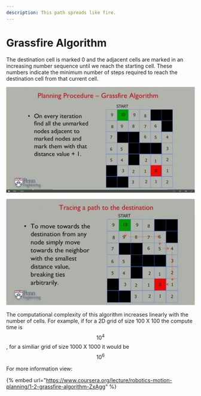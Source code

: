```yaml
---
description: This path spreads like fire.
---
```


# Grassfire Algorithm

The destination cell is marked 0 and the adjacent cells are marked in an increasing number sequence until we reach the starting cell. These numbers indicate the minimum number of steps required to reach the destination cell from that current cell.

![](../../.gitbook/assets/Grassfire1.png)

![](../../.gitbook/assets/Grassfire2.png)

The computational complexity of this algorithm increases linearly with the number of cells. For example, if for a 2D grid of size 100 X 100 the compute time is  $$10^4$$ , for a similiar grid of size 1000 X 1000 it would be $$10^6$$&#x20;

For more information view:

{% embed url="https://www.coursera.org/lecture/robotics-motion-planning/1-2-grassfire-algorithm-ZxAgg" %}
